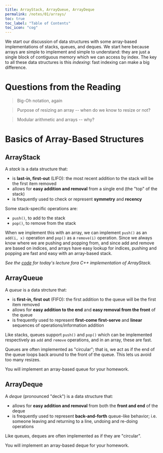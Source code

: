 ```yaml
---
title: ArrayStack, ArrayQueue, ArrayDeque
permalink: /notes/01/arrays/
toc: true
toc_label: "Table of Contents"
toc_icon: "cog"
---
```


We start our discussion of data structures with some array-based implementations of stacks, queues, and deques. We start here because arrays are simple to implement and simple to understand: they are just a single block of contiguous memory which we can access by index. The key to all these data structures is this _indexing_: fast indexing can make a big difference.

# Questions from the Reading

> Big-Oh notation, again

> Purpose of resizing an array -- when do we know to resize or not? 

> Modular arithmetic and arrays -- why? 

# Basics of Array-Based Structures

## ArrayStack

A _stack_ is a data structure that:

- is **last-in, first-out** (LIFO): the most recent addition to the stack will be the first item removed 
- allows for **easy addition and removal** from a single end (the "top" of the stack)
- is frequently used to check or represent **symmetry** and **recency**


Some stack-specific operations are:

- `push()`, to add to the stack
- `pop()`, to remove from the stack
  
When we implement this with an array, we can implement `push()` as an `add(i, x)` operation and `pop()` as a `remove(i)` operation. Since we always know where we are pushing and popping from, and since add and remove are based on indices, and arrays have easy lookup for indices, pushing and popping are fast and easy with an array-based stack. 

_See the [code]() for today's lecture fora  C++ implementation of ArrayStack._

## ArrayQueue

A _queue_ is a data strcture that:

- is **first-in, first out** (FIFO): the first addition to the queue will be the first item removed
- allows for **easy addition to the end** and **easy removal from the front** of the queue
- is frequently used to represent **first-come first-serve** and **linear** sequences of operations/information addition

Like stacks, queues support `push()` and `pop()` which can be implemented respectively as `add` and `remove` operations, and in an array, these are fast. 

Queues are often implemented as "circular"; that is, we act as if the end of the queue loops back around to the front of the queue. This lets us avoid too many resizes.

You will implement an array-based queue for your homework. 

## ArrayDeque

A _deque_ (pronounced "deck") is a data structure that:

- allows for **easy addition and removal** from both the **front and end** of the deque
- is frequently used to represent **back-and-forth** queue-like behavior; i.e. someone leaving and returning to a line, undoing and re-doing operations 

Like queues, deques are often implemented as if they are "circular".

You will implement an array-based deque for your homework.

